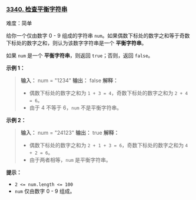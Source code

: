 ### [3340\. 检查平衡字符串](https://leetcode.cn/problems/check-balanced-string/)

难度：简单

给你一个仅由数字 0 - 9 组成的字符串 `num`。如果偶数下标处的数字之和等于奇数下标处的数字之和，则认为该数字字符串是一个 **平衡字符串**。

如果 `num` 是一个 **平衡字符串**，则返回 `true`；否则，返回 `false`。

**示例 1：**

> **输入：** num = "1234"
> **输出：** false
> **解释：**
>
> - 偶数下标处的数字之和为 `1 + 3 = 4`，奇数下标处的数字之和为 `2 + 4 = 6`。
> - 由于 4 不等于 6，`num` 不是平衡字符串。

**示例 2：**

> **输入：** num = "24123"
> **输出：** true
> **解释：**
>
> - 偶数下标处的数字之和为 `2 + 1 + 3 = 6`，奇数下标处的数字之和为 `4 + 2 = 6`。
> - 由于两者相等，`num` 是平衡字符串。

**提示：**

- `2 <= num.length <= 100`
- `num` 仅由数字 0 - 9 组成。
